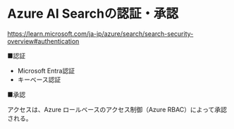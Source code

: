 # Azure AI Searchの認証・承認

https://learn.microsoft.com/ja-jp/azure/search/search-security-overview#authentication

■認証

- Microsoft Entra認証
- キーベース認証

■承認

アクセスは、Azure ロールベースのアクセス制御（Azure RBAC）によって承認される。

